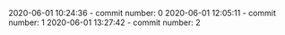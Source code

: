 2020-06-01 10:24:36 - commit number: 0
2020-06-01 12:05:11 - commit number: 1
2020-06-01 13:27:42 - commit number: 2
